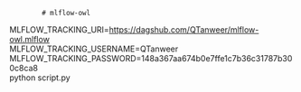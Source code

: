             # mlflow-owl
            
            
MLFLOW_TRACKING_URI=https://dagshub.com/QTanweer/mlflow-owl.mlflow \
MLFLOW_TRACKING_USERNAME=QTanweer \
MLFLOW_TRACKING_PASSWORD=148a367aa674b0e7ffe1c7b36c31787b300c8ca8 \
python script.py